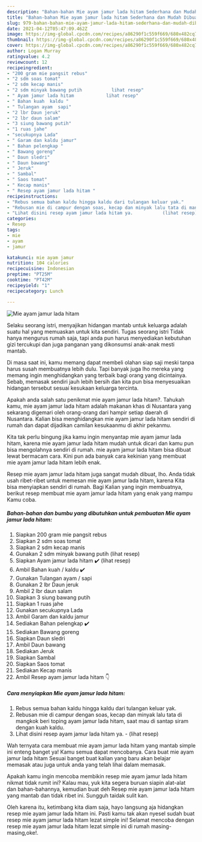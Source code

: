 ```yaml
---
description: "Bahan-bahan Mie ayam jamur lada hitam Sederhana dan Mudah Dibuat"
title: "Bahan-bahan Mie ayam jamur lada hitam Sederhana dan Mudah Dibuat"
slug: 979-bahan-bahan-mie-ayam-jamur-lada-hitam-sederhana-dan-mudah-dibuat
date: 2021-04-12T05:47:09.462Z
image: https://img-global.cpcdn.com/recipes/a86290f1c559f669/680x482cq70/mie-ayam-jamur-lada-hitam-foto-resep-utama.jpg
thumbnail: https://img-global.cpcdn.com/recipes/a86290f1c559f669/680x482cq70/mie-ayam-jamur-lada-hitam-foto-resep-utama.jpg
cover: https://img-global.cpcdn.com/recipes/a86290f1c559f669/680x482cq70/mie-ayam-jamur-lada-hitam-foto-resep-utama.jpg
author: Logan Murray
ratingvalue: 4.2
reviewcount: 12
recipeingredient:
- "200 gram mie pangsit rebus"
- "2 sdm soas tomat"
- "2 sdm kecap manis"
- "2 sdm minyak bawang putih           lihat resep"
- " Ayam jamur lada hitam            lihat resep"
- " Bahan kuah  kaldu "
- " Tulangan ayam  sapi"
- "2 lbr Daun jeruk"
- "2 lbr daun salam"
- "3 siung bawang putih"
- "1 ruas jahe"
- "secukupnya Lada"
- " Garam dan kaldu jamur"
- " Bahan pelengkap "
- " Bawang goreng"
- " Daun sledri"
- " Daun bawang"
- " Jeruk"
- " Sambal"
- " Saos tomat"
- " Kecap manis"
- " Resep ayam jamur lada hitam "
recipeinstructions:
- "Rebus semua bahan kaldu hingga kaldu dari tulangan keluar yak."
- "Rebusan mie di campur dengan soas, kecap dan minyak lalu tata di mangkok beri toping ayam jamur lada hitam, saat mau di santap siram dengan kuah kaldu."
- "Lihat disini resep ayam jamur lada hitam ya.           (lihat resep)"
categories:
- Resep
tags:
- mie
- ayam
- jamur

katakunci: mie ayam jamur 
nutrition: 104 calories
recipecuisine: Indonesian
preptime: "PT25M"
cooktime: "PT42M"
recipeyield: "1"
recipecategory: Lunch

---
```



![Mie ayam jamur lada hitam](https://img-global.cpcdn.com/recipes/a86290f1c559f669/680x482cq70/mie-ayam-jamur-lada-hitam-foto-resep-utama.jpg)

Selaku seorang istri, menyajikan hidangan mantab untuk keluarga adalah suatu hal yang memuaskan untuk kita sendiri. Tugas seorang istri Tidak hanya mengurus rumah saja, tapi anda pun harus menyediakan kebutuhan gizi tercukupi dan juga panganan yang dikonsumsi anak-anak mesti mantab.

Di masa  saat ini, kamu memang dapat membeli olahan siap saji meski tanpa harus susah membuatnya lebih dulu. Tapi banyak juga lho mereka yang memang ingin menghidangkan yang terbaik bagi orang yang dicintainya. Sebab, memasak sendiri jauh lebih bersih dan kita pun bisa menyesuaikan hidangan tersebut sesuai kesukaan keluarga tercinta. 



Apakah anda salah satu penikmat mie ayam jamur lada hitam?. Tahukah kamu, mie ayam jamur lada hitam adalah makanan khas di Nusantara yang sekarang digemari oleh orang-orang dari hampir setiap daerah di Nusantara. Kalian bisa menghidangkan mie ayam jamur lada hitam sendiri di rumah dan dapat dijadikan camilan kesukaanmu di akhir pekanmu.

Kita tak perlu bingung jika kamu ingin menyantap mie ayam jamur lada hitam, karena mie ayam jamur lada hitam mudah untuk dicari dan kamu pun bisa mengolahnya sendiri di rumah. mie ayam jamur lada hitam bisa dibuat lewat bermacam cara. Kini pun ada banyak cara kekinian yang membuat mie ayam jamur lada hitam lebih enak.

Resep mie ayam jamur lada hitam juga sangat mudah dibuat, lho. Anda tidak usah ribet-ribet untuk memesan mie ayam jamur lada hitam, karena Kita bisa menyiapkan sendiri di rumah. Bagi Kalian yang ingin membuatnya, berikut resep membuat mie ayam jamur lada hitam yang enak yang mampu Kamu coba.

<!--inarticleads1-->

##### Bahan-bahan dan bumbu yang dibutuhkan untuk pembuatan Mie ayam jamur lada hitam:

1. Siapkan 200 gram mie pangsit rebus
1. Siapkan 2 sdm soas tomat
1. Siapkan 2 sdm kecap manis
1. Gunakan 2 sdm minyak bawang putih           (lihat resep)
1. Siapkan  Ayam jamur lada hitam ✔️           (lihat resep)
1. Ambil  Bahan kuah / kaldu ✔️
1. Gunakan  Tulangan ayam / sapi
1. Gunakan 2 lbr Daun jeruk
1. Ambil 2 lbr daun salam
1. Siapkan 3 siung bawang putih
1. Siapkan 1 ruas jahe
1. Gunakan secukupnya Lada
1. Ambil  Garam dan kaldu jamur
1. Sediakan  Bahan pelengkap ✔️
1. Sediakan  Bawang goreng
1. Siapkan  Daun sledri
1. Ambil  Daun bawang
1. Sediakan  Jeruk
1. Siapkan  Sambal
1. Siapkan  Saos tomat
1. Sediakan  Kecap manis
1. Ambil  Resep ayam jamur lada hitam 👇




<!--inarticleads2-->

##### Cara menyiapkan Mie ayam jamur lada hitam:

1. Rebus semua bahan kaldu hingga kaldu dari tulangan keluar yak.
1. Rebusan mie di campur dengan soas, kecap dan minyak lalu tata di mangkok beri toping ayam jamur lada hitam, saat mau di santap siram dengan kuah kaldu.
1. Lihat disini resep ayam jamur lada hitam ya. -           (lihat resep)




Wah ternyata cara membuat mie ayam jamur lada hitam yang mantab simple ini enteng banget ya! Kamu semua dapat mencobanya. Cara buat mie ayam jamur lada hitam Sesuai banget buat kalian yang baru akan belajar memasak atau juga untuk anda yang telah lihai dalam memasak.

Apakah kamu ingin mencoba membikin resep mie ayam jamur lada hitam nikmat tidak rumit ini? Kalau mau, yuk kita segera buruan siapin alat-alat dan bahan-bahannya, kemudian buat deh Resep mie ayam jamur lada hitam yang mantab dan tidak ribet ini. Sungguh taidak sulit kan. 

Oleh karena itu, ketimbang kita diam saja, hayo langsung aja hidangkan resep mie ayam jamur lada hitam ini. Pasti kamu tak akan nyesel sudah buat resep mie ayam jamur lada hitam lezat simple ini! Selamat mencoba dengan resep mie ayam jamur lada hitam lezat simple ini di rumah masing-masing,oke!.

